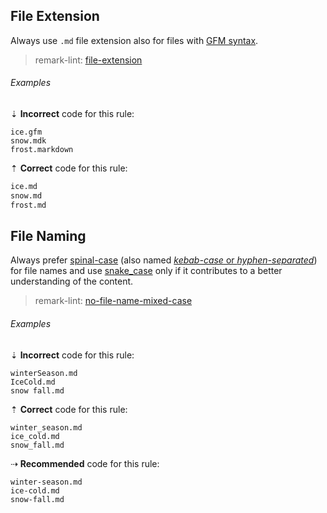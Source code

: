 ## File Extension

Always use `.md` file extension also for files with [GFM syntax][gfm].

> remark-lint: [file-extension][remark-lint-file-extension]

###### Examples

⇣ **Incorrect** code for this rule:

```raw
ice.gfm
snow.mdk
frost.markdown
````

⇡ **Correct** code for this rule:

```markdown
ice.md
snow.md
frost.md
````

## File Naming

Always prefer [spinal-case][wikipedia-letter_case-special_styles] (also named [*kebab-case* or *hyphen-separated*][stackoverflow-11273282]) for file names and use [snake_case][wikipedia-snake_case] only if it contributes to a better understanding of the content.

> remark-lint: [no-file-name-mixed-case][remark-lint-no-file-name-mixed-case]

###### Examples

⇣ **Incorrect** code for this rule:

```raw
winterSeason.md
IceCold.md
snow fall.md
````

⇡ **Correct** code for this rule:

```raw
winter_season.md
ice_cold.md
snow_fall.md
````

⇢ **Recommended** code for this rule:

```raw
winter-season.md
ice-cold.md
snow-fall.md
````

[gfm]: https://github.github.com/gfm
[remark-lint-file-extension]: https://github.com/remarkjs/remark-lint/tree/master/packages/remark-lint-file-extension
[remark-lint-no-file-name-mixed-case]: https://github.com/remarkjs/remark-lint/tree/master/packages/remark-lint-no-file-name-mixed-case
[stackoverflow-11273282]: https://stackoverflow.com/questions/11273282/whats-the-name-for-hyphen-separated-case/12273101
[wikipedia-letter_case-special_styles]: https://en.wikipedia.org/wiki/Letter_case#Special_case_styles
[wikipedia-snake_case]: https://en.wikipedia.org/wiki/Snake_case
